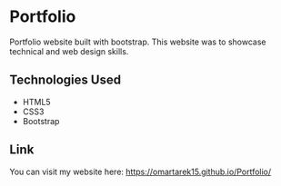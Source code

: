 # Portfolio
Portfolio website built with bootstrap.
This website was to showcase technical and web design skills.
## Technologies Used
* HTML5
* CSS3
* Bootstrap
## Link
You can visit my website here:
https://omartarek15.github.io/Portfolio/

